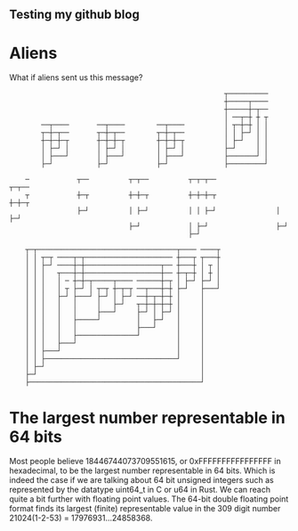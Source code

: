 ## Testing my github blog

# Aliens

What if aliens sent us this message?

```
                                                      ┬──────────
                                                      ┼─────┬────
                                                      ┼─────┼─┬──
                                                      │ ──┬─┼ ┼ ┬
        ──┬────       ──┬────        ──┬────          │ ┬─┼─┼ │ │
        ┬─┼─┬──       ┬─┼─┬──        ┬─┼─┬──          │ │ ├─┘ │ │
        ┼─┼─┼─┬       ┼─┼─┼─┬        ┼─┼─┼─┬          │ ├─┘   │ │
        │ ├─┘ │       │ ├─┘ │        │ ├─┘ │          ├─┘     │ │
        │ ├───┘       │ ├───┘        │ ├───┘          ├───────┘ │
        ├─┘           ├─┘            ├─┘              ├─────────┘
                                                                         
    ─            ┬──          ┬─┬──          ┬─┬─┬──               ┬─┬──
    ┬            ┼─┬          ┼─┼─┬          ┼─┼─┼─┬               ┼─┼─┬
                 ├─┘          │ ├─┘          │ │ ├─┘               │ ├─┘
                              ├─┘            │ ├─┘                 ├─┘
                                             ├─┘
    
    ┬─┬───────────────────────────────────┬──── ────┬
    │ │ ┬─┬ ────┬─┬────────────────────── ┼───┬ ┬───┼
    │ │ ├─┘ ────┼─┼───────────────────┬── ┼───┼ │ ┬ │
    │ │ │   ┬───┼─┼───────────────────┼── ┼─┬─┼ │ ┼ │
    │ │ │   │ ─ ┼─┼─┬─────┬──── ──────┼─┬ │ ├─┘ ├─┘ │
    │ │ │   │ ┬ ├─┘ │ ┬─┬ ┼─┬─┬ ──┬───┼─┼ ├─┘   ├───┘
    │ │ │   ├─┘ ├───┘ ├─┘ │ ├─┘ ──┼─┬─┼─┼ │     │    
    │ │ │   │   │     │   ├─┘   ┬─┼─┼─┼─┼ │     │    
    │ │ │   │   │     ├───┘     ├─┘ │ ├─┘ │     │    
    │ │ │   │   ├─────┘         │   ├─┘   │     │    
    │ │ │   │   │               ├───┘     │     │    
    │ │ │   │   ├───────────────┘         │     │    
    │ │ │   ├───┘                         │     │    
    │ │ ├───┘                             │     │    
    │ │ ├─────────────────────────────────┘     │    
    │ ├─┘                                       │    
    ├─┘                                         │    
    ├───────────────────────────────────────────┘
```

# The largest number representable in 64 bits
Most people believe 18446744073709551615, or 0xFFFFFFFFFFFFFFFF in hexadecimal, to be the largest number representable in 64 bits. Which is indeed the case if we are talking about 64 bit unsigned integers such as represented by the datatype uint64\_t in C or u64 in Rust. We can reach quite a bit further with floating point values. The 64-bit double floating point format finds its largest (finite) representable value in the 309 digit number 21024(1-2-53) = 17976931...24858368.
